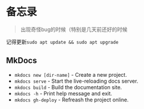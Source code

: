 # 备忘录
> 出现奇怪bug的时候（特别是几天前还好的时候
>
记得更新`sudo apt update && sudo apt upgrade`
## MkDocs
* `mkdocs new [dir-name]` - Create a new project.
* `mkdocs serve` - Start the live-reloading docs server.
* `mkdocs build` - Build the documentation site.
* `mkdocs -h` - Print help message and exit.
* `mkdocs gh-deploy` - Refreash the project online.

